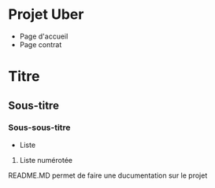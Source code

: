 # Projet Uber

- Page d'accueil
- Page contrat


# Titre
## Sous-titre
### Sous-sous-titre
- Liste
1. Liste numérotée


README.MD permet de faire une ducumentation sur le projet
